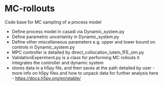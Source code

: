 # MC-rollouts
Code base for MC sampling of a process model

- Define process model in casadi via Dynamic_system.py
- Define parametric uncertainty in Dynamic_system.py
- Define other miscellaneous parameters e.g. upper and lower bound on controls in Dynamic_system.py
- MPC controller is detailed by direct_collocation_lutein_1FE_sim.py
- ValidationExperiment.py is a class for performing MC rollouts it integrates the controller and dynamic system
- stores data in a h5py file, and then saves at the path detailed by user - more info on h5py files and how to unpack data
  for further analysis here - https://docs.h5py.org/en/stable/
  
  
